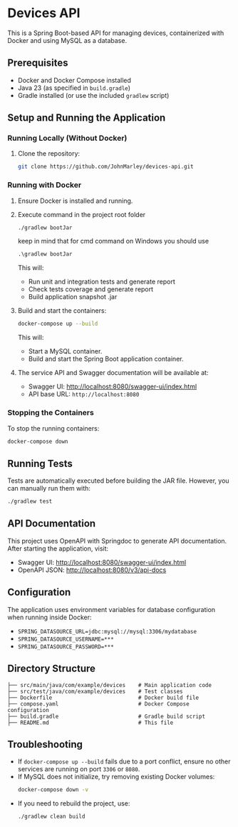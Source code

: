 # Devices API

This is a Spring Boot-based API for managing devices, containerized with Docker and using MySQL as a database.

## Prerequisites

- Docker and Docker Compose installed
- Java 23 (as specified in `build.gradle`)
- Gradle installed (or use the included `gradlew` script)

## Setup and Running the Application

### Running Locally (Without Docker)

1. Clone the repository:

   ```sh
   git clone https://github.com/JohnMarley/devices-api.git
   ```

### Running with Docker

1. Ensure Docker is installed and running.

2. Execute command in the project root folder
   ```sh
   ./gradlew bootJar
   ```
   keep in mind that for cmd command on Windows you should use
   ```cmd
   .\gradlew bootJar
    ```
   This will:

    - Run unit and integration tests and generate report
    - Check tests coverage and generate report
    - Build application snapshot .jar

3. Build and start the containers:

   ```sh
   docker-compose up --build
   ```

   This will:

    - Start a MySQL container.
    - Build and start the Spring Boot application container.

4. The service API and Swagger documentation will be available at:

    - Swagger UI: [http://localhost:8080/swagger-ui/index.html](http://localhost:8080/swagger-ui/index.html)
    - API base URL: `http://localhost:8080`

### Stopping the Containers

To stop the running containers:

```sh
docker-compose down
```

## Running Tests

Tests are automatically executed before building the JAR file. However, you can manually run them with:

```sh
./gradlew test
```

## API Documentation

This project uses OpenAPI with Springdoc to generate API documentation.
After starting the application, visit:

- Swagger UI: [http://localhost:8080/swagger-ui/index.html](http://localhost:8080/swagger-ui/index.html)
- OpenAPI JSON: [http://localhost:8080/v3/api-docs](http://localhost:8080/v3/api-docs)

## Configuration

The application uses environment variables for database configuration when running inside Docker:

- `SPRING_DATASOURCE_URL=jdbc:mysql://mysql:3306/mydatabase`
- `SPRING_DATASOURCE_USERNAME=***`
- `SPRING_DATASOURCE_PASSWORD=***`

## Directory Structure

```
├── src/main/java/com/example/devices    # Main application code
├── src/test/java/com/example/devices    # Test classes
├── Dockerfile                           # Docker build file
├── compose.yaml                         # Docker Compose configuration
├── build.gradle                         # Gradle build script
├── README.md                            # This file
```

## Troubleshooting

- If `docker-compose up --build` fails due to a port conflict, ensure no other services are running on port `3306` or `8080`.
- If MySQL does not initialize, try removing existing Docker volumes:
  ```sh
  docker-compose down -v
  ```
- If you need to rebuild the project, use:
  ```sh
  ./gradlew clean build
  ```
